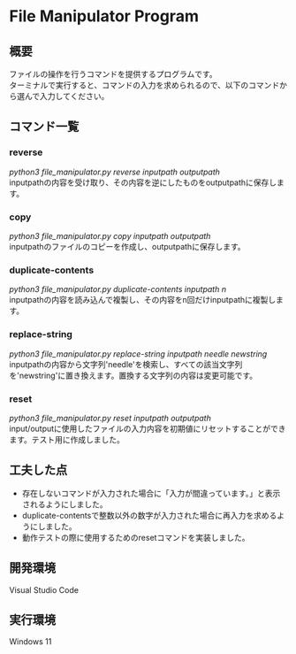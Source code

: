 # File Manipulator Program
## 概要
ファイルの操作を行うコマンドを提供するプログラムです。</br>
ターミナルで実行すると、コマンドの入力を求められるので、以下のコマンドから選んで入力してください。</br>
## コマンド一覧
### reverse
*python3 file_manipulator.py reverse inputpath outputpath*</br>
inputpathの内容を受け取り、その内容を逆にしたものをoutputpathに保存します。</br>
### copy
*python3 file_manipulator.py copy inputpath outputpath*</br>
inputpathのファイルのコピーを作成し、outputpathに保存します。</br>
### duplicate-contents
*python3 file_manipulator.py duplicate-contents inputpath n*</br>
inputpathの内容を読み込んで複製し、その内容をn回だけinputpathに複製します。</br>
### replace-string
*python3 file_manipulator.py replace-string inputpath needle newstring*</br>
inputpathの内容から文字列'needle'を検索し、すべての該当文字列を'newstring'に置き換えます。置換する文字列の内容は変更可能です。</br>
### reset
*python3 file_manipulator.py reset inputpath outputpath*</br>
input/outputに使用したファイルの入力内容を初期値にリセットすることができます。テスト用に作成しました。</br>
## 工夫した点
- 存在しないコマンドが入力された場合に「入力が間違っています。」と表示されるようにしました。</br>
- duplicate-contentsで整数以外の数字が入力された場合に再入力を求めるようにしました。</br>
- 動作テストの際に使用するためのresetコマンドを実装しました。
## 開発環境
Visual Studio Code</br>
## 実行環境
Windows 11</br>
